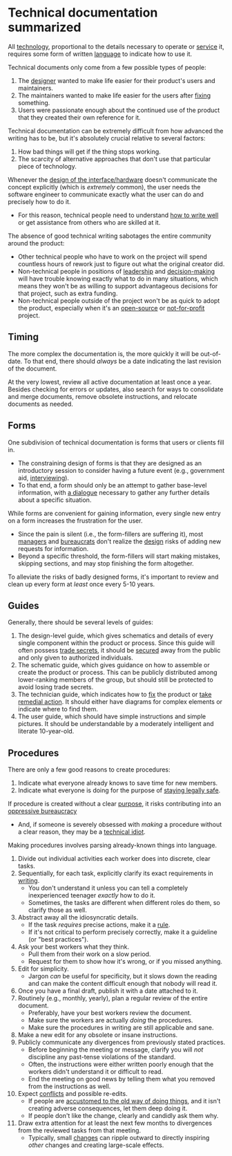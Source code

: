 
# Technical documentation summarized

All [technology](technology.md), proportional to the details necessary to operate or [service](adequate.life/fix/) it, requires some form of written [language](language.md) to indicate how to use it.

Technical documents only come from a few possible types of people:

1. The [designer](engineering-design.md) wanted to make life easier for their product's users and maintainers.
2. The maintainers wanted to make life easier for the users after [fixing](https://adequate.life/fix/) something.
3. Users were passionate enough about the continued use of the product that they created their own reference for it.

Technical documentation can be extremely difficult from how advanced the writing has to be, but it's absolutely crucial relative to several factors:

1. How bad things will get if the thing stops working.
2. The scarcity of alternative approaches that don't use that particular piece of technology.

Whenever the [design of the interface/hardware](engineering-design.md) doesn't communicate the concept explicitly (which is *extremely* common), the user needs the software engineer to communicate exactly what the user can do and precisely how to do it.

- For this reason, technical people need to understand [how to write well](language-writing.md) or get assistance from others who are skilled at it.

The absence of good technical writing sabotages the entire community around the product:

- Other technical people who have to work on the project will spend countless hours of rework just to figure out what the original creator did.
- Non-technical people in positions of [leadership](mgmt-1_why.md) and [decision-making](decisions.md) will have trouble knowing exactly what to do in many situations, which means they won't be as willing to support advantageous decisions for that project, such as extra funding.
- Non-technical people outside of the project won't be as quick to adopt the product, especially when it's an [open-source](legal-ip-floss.md) or [not-for-profit](mgmt-npo.md) project.

## Timing

The more complex the documentation is, the more quickly it will be out-of-date. To that end, there should *always* be a date indicating the last revision of the document.

At the very lowest, review all active documentation at least once a year. Besides checking for errors or updates, also search for ways to consolidate and merge documents, remove obsolete instructions, and relocate documents as needed.

## Forms

One subdivision of technical documentation is forms that users or clients fill in.

- The constraining design of forms is that they are designed as an introductory session to consider having a future event (e.g., government aid, [interviewing](mgmt-3_teams.md)).
- To that end, a form should only be an attempt to gather base-level information, with [a dialogue](people-conversation.md) necessary to gather any further details about a specific situation.

While forms are convenient for gaining information, every single new entry on a form increases the frustration for the user.

- Since the pain is silent (i.e., the form-fillers are suffering it), most [managers](mgmt-npo.md) and [bureaucrats](bureaucracy.md) don't realize the [design](engineering-design.md) risks of adding new requests for information.
- Beyond a specific threshold, the form-fillers will start making mistakes, skipping sections, and may stop finishing the form altogether.

To alleviate the risks of badly designed forms, it's important to review and clean up every form at *least* once every 5-10 years.

## Guides

Generally, there should be several levels of guides:

1. The design-level guide, which gives schematics and details of every single component within the product or process. Since this guide will often possess [trade secrets](legal-ip.md), it should be [secured](safety-security.md) away from the public and only given to authorized individuals.
2. The schematic guide, which gives guidance on how to assemble or create the product or process. This can be publicly distributed among lower-ranking members of the group, but should still be protected to avoid losing trade secrets.
3. The technician guide, which indicates how to [fix](fix.md) the product or [take remedial action](people-customerservice.md). It should either have diagrams for complex elements or indicate where to find them.
4. The user guide, which should have simple instructions and simple pictures. It should be understandable by a moderately intelligent and literate 10-year-old.

## Procedures

There are only a few good reasons to create procedures:

1. Indicate what everyone already knows to save time for new members.
2. Indicate what everyone is doing for the purpose of [staying legally safe](legal-safety.md).

If procedure is created without a clear [purpose](purpose.md), it risks contributing into an [oppressive bureaucracy](bureaucracy.md)

- And, if someone is severely obsessed with *making* a procedure without a clear reason, they may be a [technical idiot](https://gainedin.site/idiot/).

Making procedures involves parsing already-known things into language.

1. Divide out individual activities each worker does into discrete, clear tasks.
2. Sequentially, for each task, explicitly clarify its exact requirements in [writing](language-writing.md).
   - You don't understand it unless you can tell a completely inexperienced teenager *exactly* how to do it.
   - Sometimes, the tasks are different when different roles do them, so clarify those as well.
3. Abstract away all the idiosyncratic details.
   - If the task *requires* precise actions, make it a [rule](rules.md).
   - If it's not critical to perform precisely correctly, make it a guideline (or "best practices").
4. Ask your best workers what they think.
   - Pull them from their work on a slow period.
   - Request for them to show how it's wrong, or if you missed anything.
5. Edit for simplicity.
   - Jargon *can* be useful for specificity, but it slows down the reading and can make the content difficult enough that nobody will read it.
6. Once you have a final draft, publish it with a date attached to it.
7. Routinely (e.g., monthly, yearly), plan a regular review of the entire document.
   - Preferably, have your best workers review the document.
   - Make sure the workers are actually *doing* the procedures.
   - Make sure the procedures in writing are still applicable and sane.
8. Make a new edit for any obsolete or insane instructions.
9. Publicly communicate any divergences from previously stated practices.
   - Before beginning the meeting or message, clarify you will *not* discipline any past-tense violations of the standard.
   - Often, the instructions were either written poorly enough that the workers didn't understand it or difficult to read.
   - End the meeting on good news by telling them what you removed from the instructions as well.
10. Expect [conflicts](people-conflicts.md) and possible re-edits.
    - If people are [accustomed to the old way of doing things](habits.md), and it isn't creating adverse consequences, let them deep doing it.
    - If people don't like the change, clearly and candidly ask them why.
11. Draw extra attention for at least the next few months to divergences from the reviewed tasks from that meeting.
    - Typically, small [changes](people-changes.md) can ripple outward to directly inspiring *other* changes and creating large-scale effects.
